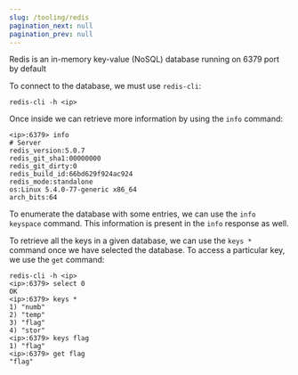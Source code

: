 ```yaml
---
slug: /tooling/redis
pagination_next: null
pagination_prev: null
---
```


Redis is an in-memory key-value (NoSQL) database running on 6379 port by default

To connect to the database, we must use `redis-cli`:

```
redis-cli -h <ip>
```

Once inside we can retrieve more information by using the `info` command:

```
<ip>:6379> info
# Server
redis_version:5.0.7
redis_git_sha1:00000000
redis_git_dirty:0
redis_build_id:66bd629f924ac924
redis_mode:standalone
os:Linux 5.4.0-77-generic x86_64
arch_bits:64
```

To enumerate the database with some entries, we can use the `info keyspace` command. This information is present in the `info` response as well. 

To retrieve all the keys in a given database, we can use the `keys *` command once we have selected the database. To access a particular key, we use the `get` command:

```
redis-cli -h <ip>
<ip>:6379> select 0
OK
<ip>:6379> keys *
1) "numb"
2) "temp"
3) "flag"
4) "stor"
<ip>:6379> keys flag
1) "flag"
<ip>:6379> get flag
"flag"
```